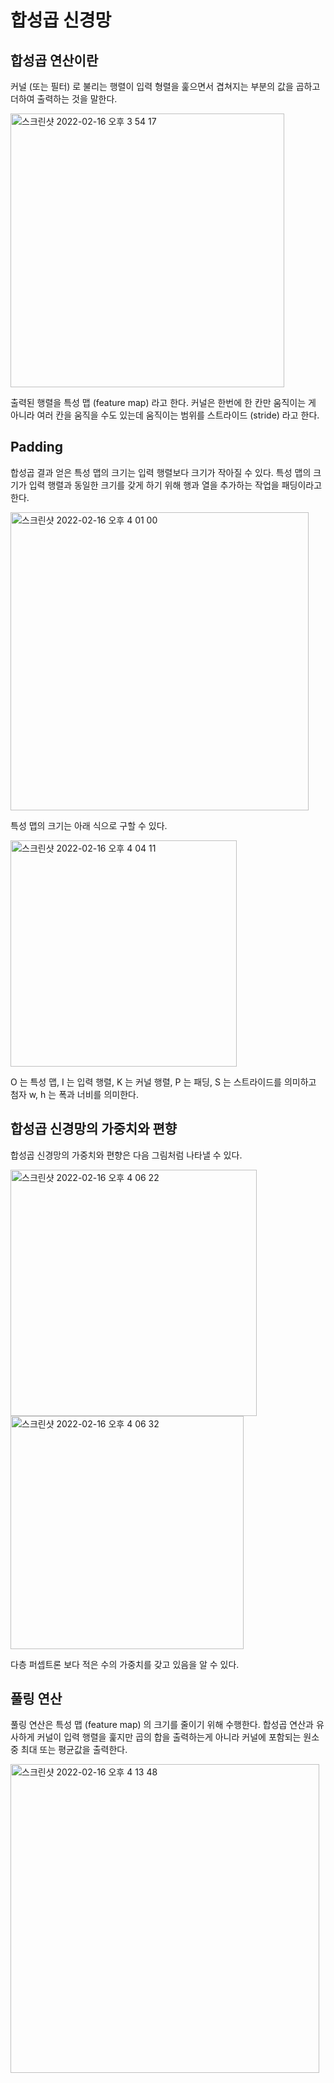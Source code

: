 # 합성곱 신경망

## 합성곱 연산이란

커널 (또는 필터) 로 불리는 행렬이 입력 형렬을 훑으면서 겹쳐지는 부분의 값을 곱하고 더하여 출력하는 것을 말한다.

<img width="438" alt="스크린샷 2022-02-16 오후 3 54 17" src="https://user-images.githubusercontent.com/41066039/154212273-42eae92f-9d22-4267-9156-ff74a6821493.png">

출력된 행렬을 특성 맵 (feature map) 라고 한다. 커널은 한번에 한 칸만 움직이는 게 아니라 여러 칸을 움직을 수도 있는데 움직이는 
범위를 스트라이드 (stride) 라고 한다.

## Padding
합성곱 결과 얻은 특성 맵의 크기는 입력 행렬보다 크기가 작아질 수 있다. 특성 맵의 크기가 입력 행렬과 동일한 크기를 갖게 하기 위해
행과 열을 추가하는 작업을 패딩이라고 한다.

<img width="477" alt="스크린샷 2022-02-16 오후 4 01 00" src="https://user-images.githubusercontent.com/41066039/154212921-58afaa14-9a1a-42b9-8cb0-7bfc9371d719.png">

특성 맵의 크기는 아래 식으로 구할 수 있다.

<img width="362" alt="스크린샷 2022-02-16 오후 4 04 11" src="https://user-images.githubusercontent.com/41066039/154213360-aa154c3f-3976-40bf-9800-613a2fc510e5.png">

O 는 특성 맵, I 는 입력 행렬, K 는 커널 행렬, P 는 패딩, S 는 스트라이드를 의미하고 첨자 w, h 는 폭과 너비를 의미한다.

## 합성곱 신경망의 가중치와 편향

합성곱 신경망의 가중치와 편향은 다음 그림처럼 나타낼 수 있다.

<img width="394" alt="스크린샷 2022-02-16 오후 4 06 22" src="https://user-images.githubusercontent.com/41066039/154213655-94462b65-c610-466a-a1c0-494cc49109b0.png">

<img width="373" alt="스크린샷 2022-02-16 오후 4 06 32" src="https://user-images.githubusercontent.com/41066039/154213724-77679567-fa97-4be6-9625-d1d32b6a35a3.png">

다층 퍼셉트론 보다 적은 수의 가중치를 갖고 있음을 알 수 있다.

## 풀링 연산

풀링 연산은 특성 맵 (feature map) 의 크기를 줄이기 위해 수행한다. 합성곱 연산과 유사하게 커널이 입력 행렬을 훑지만 곱의 합을 출력하는게 아니라
커널에 포함되는 원소중 최대 또는 평균값을 출력한다.

<img width="494" alt="스크린샷 2022-02-16 오후 4 13 48" src="https://user-images.githubusercontent.com/41066039/154214559-1be7972b-c247-49a3-9569-43c124dcfed6.png">

